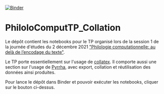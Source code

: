 [![Binder](https://mybinder.org/badge_logo.svg)](https://mybinder.org/v2/gh/LucenceIng/PhiloloComputTP_Collation/HEAD)

# PhiloloComputTP_Collation

Le dépôt contient les notebooks pour le TP organisé lors de la session 1 de la journée d'études du 2 décembre 2021 ["Philologie computationnelle: au delà de l’encodage du texte"](https://www.unil.ch/doc-digitalstudies/home/menuinst/activites-du-programme/Philologie-computationnelle.html).

Le TP porte essentiellement sur l'usage de [collatex](https://collatex.net/). Il comporte aussi une section sur l'usage de [Pyrrha](https://dh.chartes.psl.eu/pyrrha/), avec export, collation et réutilisation des données ainsi produites.

Pour lance le dépôt dans Binder et pouvoir exécuter les notebooks, cliquer sur le bouton ci-dessus.
